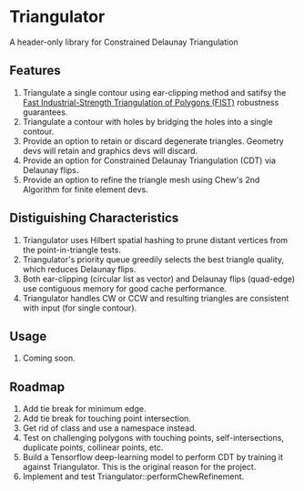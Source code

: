 # Triangulator
A header-only library for Constrained Delaunay Triangulation


## Features

1. Triangulate a single contour using ear-clipping method and satifsy the [Fast Industrial-Strength Triangulation of Polygons (FIST)](http://www.cosy.sbg.ac.at/~held/projects/triang/triang.html) robustness guarantees.
2. Triangulate a contour with holes by bridging the holes into a single contour.
3. Provide an option to retain or discard degenerate triangles.  Geometry devs will retain and graphics devs will discard.
3. Provide an option for Constrained Delaunay Triangulation (CDT) via Delaunay flips.
4. Provide an option to refine the triangle mesh using Chew's 2nd Algorithm for finite element devs.


## Distiguishing Characteristics

1. Triangulator uses Hilbert spatial hashing to prune distant vertices from the point-in-triangle tests.
2. Triangulator's priority queue greedily selects the best triangle quality, which reduces Delaunay flips.
3. Both ear-clipping (circular list as vector) and Delaunay flips (quad-edge) use contiguous memory for good cache performance.
4. Triangulator handles CW or CCW and resulting triangles are consistent with input (for single contour).


## Usage

1. Coming soon.


## Roadmap

1. Add tie break for minimum edge.
2. Add tie break for touching point intersection.
3. Get rid of class and use a namespace instead.
4. Test  on challenging polygons with touching points, self-intersections, duplicate points, collinear points, etc.
5. Build a Tensorflow deep-learning model to perform CDT by training it against Triangulator.  This is the original reason for the project.
6. Implement and test Triangulator::performChewRefinement.


